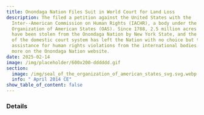 ```yaml
---
title: Onondaga Nation Files Suit in World Court for Land Loss
description: The filed a petition against the United States with the
  Inter-­‐American Commission on Human Rights (IACHR), a body under the
  Organization of American States (OAS). Since 1788, 2.5 million acres of land
  have been stolen from the Onondaga Nation by New York State, and the failure
  of the domestic court system has left the Nation with no choice but to seek
  assistance for human rights violations from the international bodies. Learn
  more on the Onondaga Nation website.
date: 2025-02-14
image: /img/placeholder/600x200-dddddd.gif
section:
  image: /img/seal_of_the_organization_of_american_states_svg.svg.webp
  info: " April 2014 CE"
show_table_of_content: false
---
```

### Details
